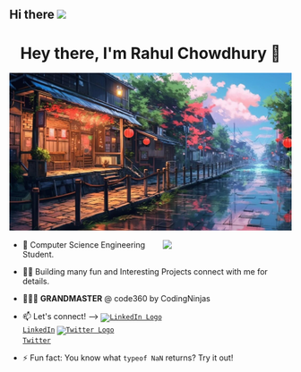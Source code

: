 ## Hi there <img src="https://media.giphy.com/media/hvRJCLFzcasrR4ia7z/giphy.gif" width="5%">

<h1 align="center">Hey there, I'm Rahul Chowdhury 👋</h1>

<p align="center">
<img src="https://github.com/Rahul-2314/Rahul-2314/blob/main/background-scenery-anime-generative-ai_100456-18210.jpg" />
</p>

<img align='right' src="https://media.giphy.com/media/M9gbBd9nbDrOTu1Mqx/giphy.gif" width="230">

- 💼 Computer Science Engineering Student.

- 👨‍💻 Building many fun and Interesting Projects connect with me for details.

- 🧑‍💻🥷 **GRANDMASTER** @ code360 by CodingNinjas

- 📫 Let's connect! --> <code><a href="https://www.linkedin.com/in/rahul-chowdhury-45b61828b/" target="_blank" title="LinkedIn Profile"><img alt="LinkedIn Logo" width="22" src="https://seeklogo.com/images/L/linkedin-icon-logo-FBADE03110-seeklogo.com.png"> LinkedIn</a></code> <code><a href="https://x.com/Rahulch65183722" target="_blank" title="Twitter Profile"><img alt="Twitter Logo" width="22" src="https://seeklogo.com/images/T/twitter-2012-positive-logo-916EDF1309-seeklogo.com.png"> Twitter</a></code>


- ⚡ Fun fact: You know what `typeof NaN` returns? Try it out!
